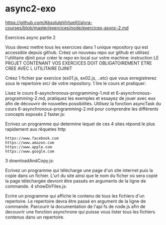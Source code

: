 # async2-exo

https://github.com/AbsoluteVirtueXI/alyra-courses/blob/master/exercices/node/exercices-async-2.md

Exercices async partie 2

Vous devez mettre tous les exercices dans 1 unique repository qui est accessible depuis github.
Créez un nouveau repo sur github et utilisez l'utilitaire djinit pour créer le repo en local sur votre machine: instruction
LE PROJET CONTENANT VOS EXERCICES DOIT OBLIGATOIREMENT ETRE CREE AVEC L UTILITAIRE DJINIT

Créez 1 fichier par exercice (ex01.js, ex02.js, ..etc) que vous enregistrerez sous le repertoire src/ de votre repository.
1 lire le cours et pratiquer:

Lisez le cours 6-asynchronous-programming-1.md et 6-asynchronous-programming-2.md, pratiquez les exemples et essayez de jouer avec eux afin de découvrir de nouvelles possibilités. Utilisez la fonction asyncTask du cours 6-asynchronous-programming-2.md pour comprendre les différents concepts exposés
2 faster.js:

Ecrivez un programme qui determine lequel de ces 4 sites répond le plus rapidement aux rêquetes http

    https://www.facebook.com
    https://www.amazon.com
    https://www.apple.com
    https://www.google.com

3 downloadAndCopy.js:

Ecrivez un programme qui télécharge une page d'un site internet puis la copie dans un fichier. L'url du site ainsi que le nom du ficher où sera copié la page téléchargée devront être passés en arguments de la ligne de commande.
4 showDirFiles.js:

Ecrire un programme qui affiche le contenu de tous les fichiers d'un repertoire. Le repertoire devra être passé en argument de la ligne de commande. Parcourir la documentation de l'api fs de node.js afin de decouvrir une fonction asynchrone qui puisse vous lister tous les fichiers contenus dans un repertoire.
